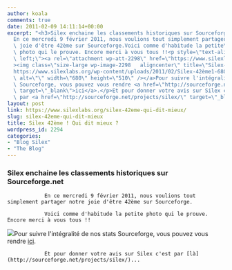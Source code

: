 ```yaml
---
author: koala
comments: true
date: 2011-02-09 14:11:14+00:00
excerpt: "<h3>Silex enchaine les classements historiques sur Sourceforge.net</h3>\
  En ce mercredi 9 février 2011, nous voulions tout simplement partager notre\
  \ joie d'être 42ème sur Sourceforge.Voici comme d'habitude la petite\
  \ photo qui le prouve. Encore merci à vous tous !!<p style=\"text-align:\
  \ left;\"><a rel=\"attachment wp-att-2298\" href=\"https://www.silexlabs.org/2011/02/silex-42eme-qui-dit-mieux/silex-42eme-2/\"\
  ><img class=\"size-large wp-image-2298   aligncenter\" title=\"Silex-42ème\" src=\"\
  https://www.silexlabs.org/wp-content/uploads/2011/02/Silex-42ème1-680x510.png\"\
  \ alt=\"\" width=\"680\" height=\"510\" /></a>Pour suivre l'intégralité de nos stats\
  \ Sourceforge, vous pouvez vous rendre <a href=\"http://sourceforge.net/project/stats/?group_id=192954&amp;ugn=silex\"\
  \ target=\"_blank\">ici</a>.</p>Et pour donner votre avis sur Silex c'est\
  \ par <a href=\"http://sourceforge.net/projects/silex/\" target=\"_blank\">là</a>..."
layout: post
link: https://www.silexlabs.org/silex-42eme-qui-dit-mieux/
slug: silex-42eme-qui-dit-mieux
title: Silex 42ème ! Qui dit mieux ?
wordpress_id: 2294
categories:
- "Blog Silex"
- "The Blog"
---
```


### Silex enchaine les classements historiques sur Sourceforge.net


				En ce mercredi 9 février 2011, nous voulions tout simplement partager notre joie d'être 42ème sur Sourceforge.

				Voici comme d'habitude la petite photo qui le prouve. Encore merci à vous tous !!


[![](https://www.silexlabs.org/wp-content/uploads/2011/02/Silex-42ème1-680x510.png)](https://www.silexlabs.org/2011/02/silex-42eme-qui-dit-mieux/silex-42eme-2/)Pour suivre l'intégralité de nos stats Sourceforge, vous pouvez vous rendre [ici](http://sourceforge.net/project/stats/?group_id=192954&ugn=silex).


				Et pour donner votre avis sur Silex c'est par [là](http://sourceforge.net/projects/silex/)...
